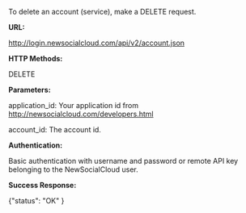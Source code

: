 To delete an account (service), make a DELETE request.

**URL:**

http://login.newsocialcloud.com/api/v2/account.json

**HTTP Methods:**

DELETE

**Parameters:**

<p>application_id: Your application id from <a href='http://newsocialcloud.com/developers.html'>http://newsocialcloud.com/developers.html</a></p>
<p>account_id: The account id.</p>

**Authentication:**

Basic authentication with username and password or remote API key belonging to the NewSocialCloud user.

**Success Response:**

{"status": "OK" }